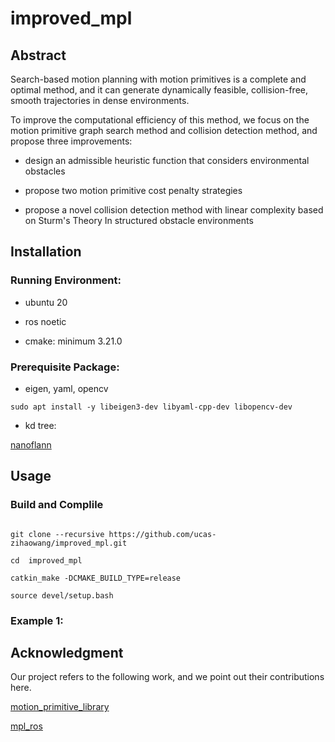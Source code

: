 # improved_mpl

## Abstract

Search-based motion planning with motion primitives is a complete and optimal method, and it can generate dynamically feasible, collision-free, smooth trajectories in dense environments. 

To improve the computational efficiency of this method, we focus on the motion primitive graph search method and collision detection method, and propose three improvements: 

- design an admissible heuristic function that considers environmental obstacles

- propose two motion primitive cost penalty strategies

- propose a novel collision detection method with linear complexity based on Sturm's Theory In structured obstacle environments

## Installation

### Running Environment:

- ubuntu 20

- ros noetic

- cmake: minimum 3.21.0

### Prerequisite Package:

- eigen, yaml, opencv

```
sudo apt install -y libeigen3-dev libyaml-cpp-dev libopencv-dev
```

- kd tree: 

[nanoflann](https://link.zhihu.com/?target=https%3A//github.com/jlblancoc/nanoflann)

## Usage

### Build and Complile

```

git clone --recursive https://github.com/ucas-zihaowang/improved_mpl.git

cd  improved_mpl

catkin_make -DCMAKE_BUILD_TYPE=release

source devel/setup.bash

```

### Example 1:



## Acknowledgment

Our project refers to the following work, and we point out their contributions here.

[motion_primitive_library](https://github.com/sikang/motion_primitive_library.git)

[mpl_ros](https://github.com/sikang/mpl_ros.git)
